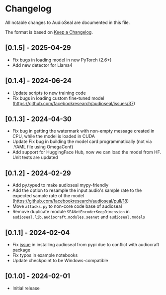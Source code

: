 # Changelog

All notable changes to AudioSeal are documented in this file.

The format is based on [Keep a Changelog](http://keepachangelog.com/en/1.0.0/).

## [0.1.5] - 2025-04-29

- Fix bugs in loading model in new PyTorch (2.6+)
- Add new detector for Llama4

## [0.1.4] - 2024-06-24

- Update scripts to new training code
- Fix bugs in loading custom fine-tuned model (https://github.com/facebookresearch/audioseal/issues/37)

## [0.1.3] - 2024-04-30

- Fix bug in getting the watermark with non-empty message created in CPU, while the model is loaded in CUDA
- Update Fix bug in building the model card programmatically (not via .YAML file using OmegaConf)
- Add support for HuggingFace Hub, now we can load the model from HF. Unit tests are updated

## [0.1.2] - 2024-02-29

- Add py.typed to make audioseal mypy-friendly
- Add the option to resample the input audio's sample rate to the expected sample rate of the model (https://github.com/facebookresearch/audioseal/pull/18)
- Move `attacks.py` to non-core code base of audioseal
- Remove duplicate module `SEANetEncoderKeepDimension` in `audioseal.lib.audiocraft.modules.seanet` and `audioseal.models`

## [0.1.1] - 2024-02-04

- Fix [issue](https://github.com/facebookresearch/audioseal/issues/7) in installing audioseal from pypi due to conflict with audiocraft package
- Fix typos in example notebooks
- Update checkpoint to be Windows-compatible

## [0.1.0] - 2024-02-01

- Initial release
